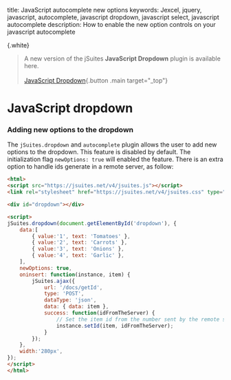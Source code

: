 title: JavaScript autocomplete new options
keywords: Jexcel, jquery, javascript, autocomplete, javascript dropdown, javascript select, javascript autocomplete
description: How to enable the new option controls on your javascript autocomplete

{.white}
> A new version of the jSuites **JavaScript Dropdown** plugin is available here.
> <br><br>
> [JavaScript Dropdown](/docs/dropdown){.button .main target="_top"}

JavaScript dropdown
===================

  

### Adding new options to the dropdown

The `jSuites.dropdown` and `autocomplete` plugin allows the user to add new options to the dropdown. This feature is disabled by default. The initialization flag `newOptions: true` will enabled the feature. There is an extra option to handle ids generate in a remote server, as follow:

```html
<html>
<script src="https://jsuites.net/v4/jsuites.js"></script>
<link rel="stylesheet" href="https://jsuites.net/v4/jsuites.css" type="text/css" />

<div id="dropdown"></div>

<script>
jSuites.dropdown(document.getElementById('dropdown'), {
    data:[
        { value:'1', text: 'Tomatoes' },
        { value:'2', text: 'Carrots' },
        { value:'3', text: 'Onions' },
        { value:'4', text: 'Garlic' },
    ],
    newOptions: true,
    oninsert: function(instance, item) {
        jSuites.ajax({
            url: '/docs/getId',
            type: 'POST',
            dataType: 'json',
            data: { data: item },
            success: function(idFromTheServer) {
                // Set the item id from the number sent by the remote server
                instance.setId(item, idFromTheServer);
            }
        });
    },
    width:'280px',
});
</script>
</html>
```

